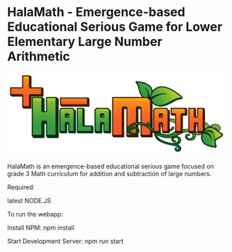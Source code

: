 # HalaMath - Emergence-based Educational Serious Game for Lower Elementary Large Number Arithmetic

![HalaMath Header](https://github.com/ABSabellon/HalaMath/blob/main/assets/title/lg_title.gif)

HalaMath is an emergence-based educational serious game focused on grade 3 Math curriculum for addition and subtraction of large numbers.

Required:

latest NODE.JS

To run the webapp:

Install NPM:
    npm install

Start Development Server:
    npm run start